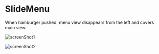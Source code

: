 # SlideMenu

When hamburger pushed, menu view disappears from the left and covers main view.
  
  
![screenShot1](https://user-images.githubusercontent.com/34932349/104671098-734e1880-5720-11eb-8e86-4fd801717cfe.png)
  
  
![screenShot2](https://user-images.githubusercontent.com/34932349/104671106-76e19f80-5720-11eb-8691-2cde0014faf7.png)

